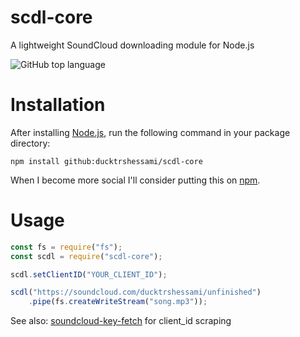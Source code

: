 # scdl-core

A lightweight SoundCloud downloading module for Node.js

![GitHub top language](https://img.shields.io/github/languages/top/ducktrshessami/scdl-core)

# Installation

After installing [Node.js](https://nodejs.org/), run the following command in your package directory:

```
npm install github:ducktrshessami/scdl-core
```

When I become more social I'll consider putting this on [npm](https://www.npmjs.com/).

# Usage

```js
const fs = require("fs");
const scdl = require("scdl-core");

scdl.setClientID("YOUR_CLIENT_ID");

scdl("https://soundcloud.com/ducktrshessami/unfinished")
    .pipe(fs.createWriteStream("song.mp3"));
```

See also: [soundcloud-key-fetch](https://www.npmjs.com/package/soundcloud-key-fetch) for client_id scraping
